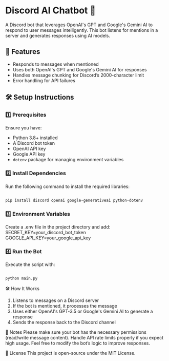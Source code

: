 # Discord AI Chatbot 🤖  

A Discord bot that leverages OpenAI's GPT and Google's Gemini AI to respond to user messages intelligently. This bot listens for mentions in a server and generates responses using AI models.  

## 🚀 Features  
- Responds to messages when mentioned  
- Uses both OpenAI's GPT and Google's Gemini AI for responses  
- Handles message chunking for Discord’s 2000-character limit  
- Error handling for API failures  

## 🛠️ Setup Instructions  

### 1️⃣ Prerequisites  
Ensure you have:  
- Python 3.8+ installed  
- A Discord bot token  
- OpenAI API key  
- Google API key  
- `dotenv` package for managing environment variables  

### 2️⃣ Install Dependencies  
Run the following command to install the required libraries:  
```bash

pip install discord openai google-generativeai python-dotenv
```

### 3️⃣ Environment Variables
Create a .env file in the project directory and add:
SECRET_KEY=your_discord_bot_token    
GOOGLE_API_KEY=your_google_api_key

### 4️⃣ Run the Bot
Execute the script with:
```bash

python main.py
```

🛠️ How It Works
1. Listens to messages on a Discord server
2. If the bot is mentioned, it processes the message
3. Uses either OpenAI's GPT-3.5 or Google's Gemini AI to generate a response
4. Sends the response back to the Discord channel

📌 Notes
Please make sure your bot has the necessary permissions (read/write message content).
Handle API rate limits properly if you expect high usage.
Feel free to modify the bot’s logic to improve responses.

📜 License
This project is open-source under the MIT License.
